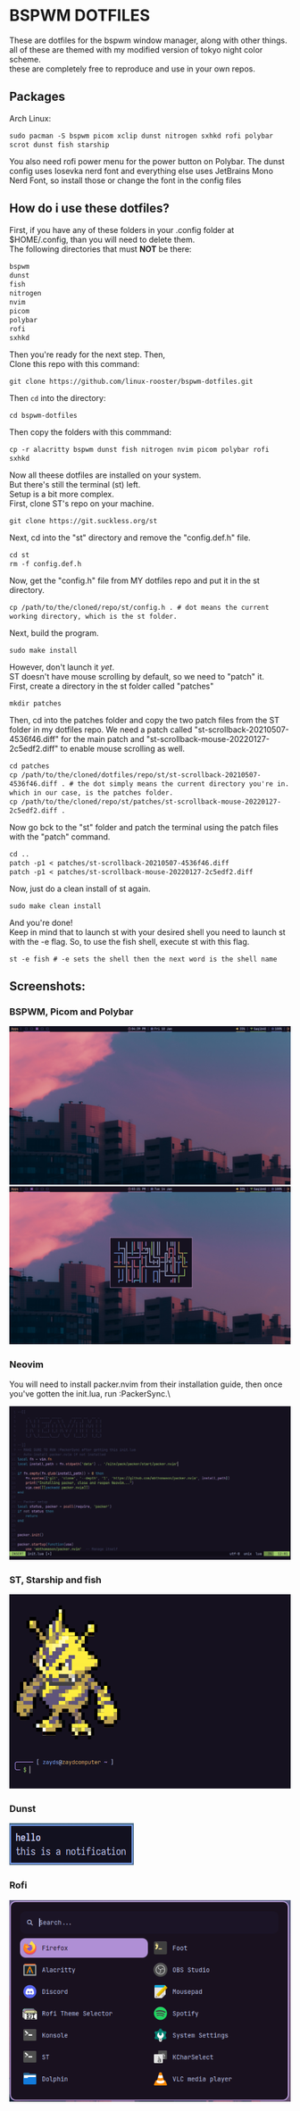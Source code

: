 # BSPWM DOTFILES
These are dotfiles for the bspwm window manager, along with other things.\
all of these are themed with my modified version of tokyo night color scheme.\
these are completely free to reproduce and use in your own repos.
## Packages
Arch Linux:
```
sudo pacman -S bspwm picom xclip dunst nitrogen sxhkd rofi polybar scrot dunst fish starship
```
You also need rofi power menu for the power button on Polybar.
The dunst config uses Iosevka nerd font and everything else uses JetBrains Mono Nerd Font, so install those or change the font in the config files
## How do i use these dotfiles?
First, if you have any of these folders in your .config folder at $HOME/.config, than you will need to delete them.\
The following directories that must **NOT** be there:
```
bspwm
dunst
fish
nitrogen
nvim
picom
polybar
rofi
sxhkd
```
Then you're ready for the next step. Then,\
Clone this repo with this command:
```
git clone https://github.com/linux-rooster/bspwm-dotfiles.git
```
Then `cd` into the directory:
```
cd bspwm-dotfiles
```
Then copy the folders with this commmand:
```
cp -r alacritty bspwm dunst fish nitrogen nvim picom polybar rofi sxhkd
```
Now all theese dotfiles are installed on your system.\
But there's still the terminal (st) left.\
Setup is a bit more complex.\
First, clone ST's repo on your machine.
```
git clone https://git.suckless.org/st
```

Next, cd into the "st" directory and remove the "config.def.h" file.

```
cd st
rm -f config.def.h
```

Now, get the "config.h" file from MY dotfiles repo and put it in the st directory.

```
cp /path/to/the/cloned/repo/st/config.h . # dot means the current working directory, which is the st folder.
```

Next, build the program.

```
sudo make install
```

However, don't launch it *yet*.\
ST doesn't have  mouse scrolling by default, so we need to "patch" it.\
First, create a directory in the st folder called "patches"

```
mkdir patches
```

Then, cd into the patches folder and copy the two patch files from the ST folder in my dotfiles repo. We need a patch called "st-scrollback-20210507-4536f46.diff" for the main patch and "st-scrollback-mouse-20220127-2c5edf2.diff" to enable mouse scrolling as well.

```
cd patches
cp /path/to/the/cloned/dotfiles/repo/st/st-scrollback-20210507-4536f46.diff . # the dot simply means the current directory you're in. which in our case, is the patches folder.
cp /path/to/the/cloned/repo/st/patches/st-scrollback-mouse-20220127-2c5edf2.diff .
```

Now go bck to the "st" folder and patch the terminal using the patch files with the "patch" command.

```
cd ..
patch -p1 < patches/st-scrollback-20210507-4536f46.diff
patch -p1 < patches/st-scrollback-mouse-20220127-2c5edf2.diff
```
Now, just do a clean install of st again.

```
sudo make clean install
```

And you're done!\
Keep in mind that to launch st with your desired shell you need to launch st with the -e flag.
So, to use the fish shell, execute st with this flag.

```
st -e fish # -e sets the shell then the next word is the shell name
```


## Screenshots:
### BSPWM, Picom and Polybar

<img src="assets/bsp1.png">

<img src="assets/bspwm.png">

### Neovim
You will need to install packer.nvim from their installation guide, then once you've gotten the init.lua, run :PackerSync.\

<img src="assets/neovim1.png">

### ST, Starship and fish

<img src="assets/st1.png">

### Dunst

<img src="assets/dunst1.png">

### Rofi

<img src="assets/rofi.png">

